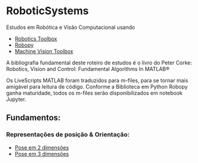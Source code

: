 # RoboticSystems

Estudos em Robótica e Visão Computacional usando

* [Robotics Toolbox](http://petercorke.com/wordpress/toolboxes/robotics-toolbox)
* [Robopy](https://adityadua24.github.io/robopy/)
* [Machine Vision Toolbox](http://petercorke.com/wordpress/toolboxes/machine-vision-toolbox)

A bibliografia fundamental deste roteiro de estudos é o livro do Peter Corke: Robotics, Vision and Control: Fundamental Algorithms In MATLAB®

Os LiveScripts MATLAB foram traduzidos para m-files, para se tornar mais amigável para leitura de código. Conforme a Biblioteca em Python Robopy ganha maturidade, todos os m-files serão disponibilizados em notebook Jupyter.

## Fundamentos:
### Representações de posição & Orientação:
* [Pose em 2 dimensões](html/live_01_pose_in_2D.html)
* [Pose em 3 dimensões](html/live_02_pose_in_3D.html)